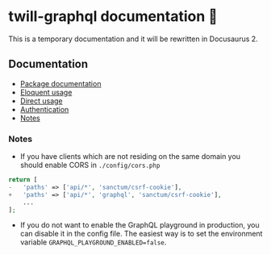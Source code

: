 # twill-graphql documentation :book:

This is a temporary documentation and it will be rewritten in Docusaurus 2.


Documentation
-----
- [Package documentation][1]
- [Eloquent usage][2]
- [Direct usage][3]
- [Authentication][4]
- [Notes](#notes)

### Notes

*   If you have clients which are not residing on the same domain you should enable CORS in `./config/cors.php`

```php
return [
-   'paths' => ['api/*', 'sanctum/csrf-cookie'],
+   'paths' => ['api/*', 'graphql', 'sanctum/csrf-cookie'],
    ...
];
```

*   If you do not want to enable the GraphQL playground in production, you can disable it in the config file. The easiest way is to set the environment variable `GRAPHQL_PLAYGROUND_ENABLED=false`.

[1]: https://github.com/kallefrombosnia/twill-graphql/tree/master/docs/package
[2]: https://github.com/kallefrombosnia/twill-graphql/tree/master/docs/eloquent
[3]: https://github.com/kallefrombosnia/twill-graphql/tree/master/docs/direct
[4]: https://github.com/kallefrombosnia/twill-graphql/tree/master/docs/AUTHENTICATION.md
